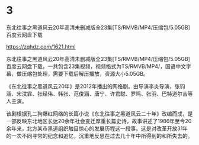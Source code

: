 # 3
东北往事之黑道风云20年高清未删减版全23集[TS/RMVB/MP4/压缩包/5.05GB]百度云网盘下载

https://zqhdz.com/1621.html

东北往事之黑道风云20年高清未删减版全23集[TS/RMVB/MP4/压缩包/5.05GB]百度云网盘下载，一共包含23集视频，视频格式为TS/RMVB/MP4/，国语中文字幕，做压缩包处理，需要下载后解压播放，资源大小5.05GB。

《东北往事之黑道风云20年》是2012年播出的网络剧。由导演李炎导演，张钧涵、宋汶霏、张经伟、韩张、范俊涵、唐宁、许君聪、罗鸣、张羽、巴特道尔吉等人主演。

该剧根据孔二狗爆红网络的长篇小说《东北往事之黑道风云二十年》改编而成，是一部反映东北地区长达20余年社会变迁厚重长篇史诗，故事讲述了1986年至今20余年来，北方某市黑道组织触目惊心的发展历程这一段事。这是对改革开放31年的一次不同寻常的纪念和追忆，沉重地反思在过去几十年中所得到的和所失去的。

